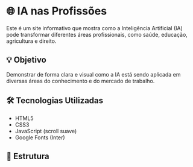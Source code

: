 # 🌐 IA nas Profissões

Este é um site informativo que mostra como a Inteligência Artificial (IA) pode transformar diferentes áreas profissionais, como saúde, educação, agricultura e direito.

## 💡 Objetivo

Demonstrar de forma clara e visual como a IA está sendo aplicada em diversas áreas do conhecimento e do mercado de trabalho.

## 🛠 Tecnologias Utilizadas

- HTML5
- CSS3
- JavaScript (scroll suave)
- Google Fonts (Inter)

## 📁 Estrutura

